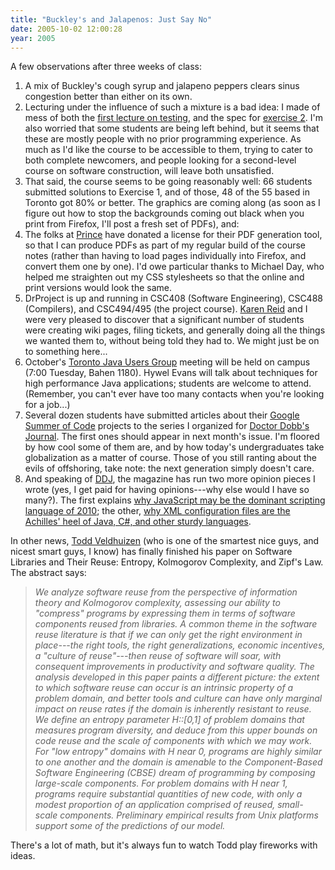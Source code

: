 ```yaml
---
title: "Buckley's and Jalapenos: Just Say No"
date: 2005-10-02 12:00:28
year: 2005
---
```

<p>A few observations after three weeks of class:</p>

<ol>

<li>A mix of Buckley's cough syrup and jalapeno peppers clears sinus congestion better than either on its own.</li>

<li>Lecturing under the influence of such a mixture is a bad idea: I made of mess of both the <a href="http://www.third-bit.com/swc/www/test.html">first lecture on testing</a>, and the spec for <a href="http://www.third-bit.com/swc/toronto/ex02.html">exercise 2</a>.  I'm also worried that some students are being left behind, but it seems that these are mostly people with no prior programming experience.  As much as I'd like the course to be accessible to them, trying to cater to both complete newcomers, and people looking for a second-level course on software construction, will leave both unsatisfied.</li>

<li>That said, the course seems to be going reasonably well: 66 students submitted solutions to Exercise 1, and of those, 48 of the 55 based in Toronto got 80% or better.  The graphics are coming along (as soon as I figure out how to stop the backgrounds coming out black when you print from Firefox, I'll post a fresh set of PDFs), and:</li>

<li>The folks at <a href="http://www.princexml.com">Prince</a> have donated a license for their PDF generation tool, so that I can produce PDFs as part of my regular build of the course notes (rather than having to load pages individually into Firefox, and convert them one by one).  I'd owe particular thanks to Michael Day, who helped me straighten out my CSS stylesheets so that the online and print versions would look the same.</li>

<li>DrProject is up and running in CSC408 (Software Engineering), CSC488 (Compilers), and CSC494/495 (the project course).  <a href="http://www.cs.utoronto.ca/~reid">Karen Reid</a> and I were very pleased to discover that a significant number of students were creating wiki pages, filing tickets, and generally doing all the things we wanted them to, without being told they had to.  We might just be on to something here...</li>

<li>October's <a href="http://www.jug.org">Toronto Java Users Group</a> meeting will be held on campus (7:00 Tuesday, Bahen 1180).  Hywel Evans will talk about techniques for high performance Java applications; students are welcome to attend.  (Remember, you can't ever have too many contacts when you're looking for a job...)</li>

<li>Several dozen students have submitted articles about their <a href="http://code.google.com/summerofcode.html">Google Summer of Code</a> projects to the series I organized for <a href="http://www.ddj.com">Doctor Dobb's Journal</a>.  The first ones should appear in next month's issue.  I'm floored by how cool some of them are, and by how today's undergraduates take globalization as a matter of course.  Those of you still ranting about the evils of offshoring, take note: the next generation simply doesn't care.</li>

<li>And speaking of <a href="http://www.ddj.com">DDJ</a>, the magazine has run two more opinion pieces I wrote (yes, I get paid for having opinions---why else would I have so many?).  The first explains <a href="http://www.ddj.com/documents/s=9776/ddj1126538834462/">why JavaScript may be the dominant scripting language of 2010</a>; the other, <a href="http://www.ddj.com/documents/s=9776/ddj1124918714742/">why XML configuration files are the Achilles' heel of Java, C#, and other sturdy languages</a>.</li>

</ol>

<p>In other news, <a href="http://osl.iu.edu/~tveldhui/">Todd Veldhuizen</a> (who is one of the smartest nice guys, and nicest smart guys, I know) has finally finished his paper on Software Libraries and Their Reuse: Entropy, Kolmogorov Complexity, and Zipf's Law.  The abstract says:</p>

<blockquote><p><em>
We analyze software reuse from the perspective of information theory
and Kolmogorov complexity, assessing our ability to "compress"
programs by expressing them in terms of software components reused
from libraries. A common theme in the software reuse literature is
that if we can only get the right environment in place---the right
tools, the right generalizations, economic incentives, a "culture of
reuse"---then reuse of software will soar, with consequent
improvements in productivity and software quality. The analysis
developed in this paper paints a different picture: the extent to
which software reuse can occur is an intrinsic property of a problem
domain, and better tools and culture can have only marginal impact on
reuse rates if the domain is inherently resistant to reuse. We define
an entropy parameter H::[0,1] of problem domains that measures program
diversity, and deduce from this upper bounds on code reuse and the
scale of components with which we may work. For "low entropy" domains
with H near 0, programs are highly similar to one another and the
domain is amenable to the Component-Based Software Engineering (CBSE)
dream of programming by composing large-scale components. For problem
domains with H near 1, programs require substantial quantities of new
code, with only a modest proportion of an application comprised of
reused, small-scale components. Preliminary empirical results from
Unix platforms support some of the predictions of our model.
</em></p></blockquote>

<p>There's a lot of math, but it's always fun to watch Todd play fireworks with ideas.</p>
